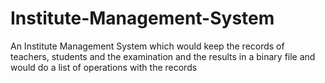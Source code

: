 # Institute-Management-System
An Institute Management System which would keep the records of teachers, students and the examination and the results in a binary file and would do a list of operations with the records
